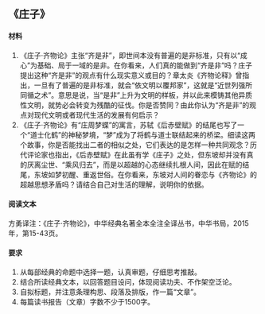 ## 《庄子》  
#### 材料  
1. 《庄子·齐物论》主张“齐是非”，即世间本没有普遍的是非标准，只有以“成心”为基础、局于一域的是非。在你看来，人们真的能做到“齐是非”吗？庄子提出这种“齐是非”的观点有什么现实意义或目的？章太炎《齐物论释》曾指出，一旦有了普遍的是非标准，就会“依文明以覆邦家”，这就是“近世列强所同循之术”。意思是说，当“是非”上升为文明的样板，并以此来模铸其他异质性文明，就势必会转变为残酷的征伐。你是否赞同？由此你认为“齐是非”的观点对现代文明或者现代生活的发展有何启示？  
2. 《庄子·齐物论》有“庄周梦蝶”的寓言，苏轼《后赤壁赋》的结尾也写了一个“道士化鹤”的神秘梦境，“梦”成为了将鹤与道士联结起来的桥梁。细读这两个故事，你是否能找出二者的相似之处，它们表达的是怎样一种共同观念？历代评论家也指出，《后赤壁赋》在此虽有学《庄子》之处，但东坡却并没有真的厌离尘世、“乘风归去”，而是以超越的心态继续扎根人间，因此在赋的结尾，东坡如梦初醒、重返世俗。在你看来，东坡对人间的眷恋与《齐物论》的超越思想矛盾吗？请结合自己对生活的理解，说明你的依据。   

#### 阅读文本
方勇译注：《庄子·齐物论》，中华经典名著全本全注全译丛书，中华书局，2015年，第15-43页。  

#### 要求  
1. 从每部经典的命题中选择一题，认真审题，仔细思考推敲。  
2. 结合所读经典文本，以回答题目设问，体现阅读功夫、不作架空泛论。  
3. 自拟标题，并注意条理构思、段落及排版，作一篇“文章”。  
4. 每篇读书报告（文章）字数不少于1500字。  